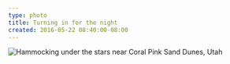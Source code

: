 ```yaml
---
type: photo
title: Turning in for the night
created: 2016-05-22 08:40:00-08:00
---
```

![Hammocking under the stars near Coral Pink Sand Dunes, Utah](/media/images/photos/2016/05/sanddunes-hammock.jpg)
